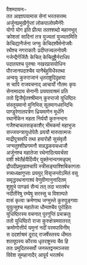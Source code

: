 वैशम्पायनः-  
 तत आज्ञापयामास सेनां भरतसत्तमः  
अर्जुनप्रमुखैर्गुप्तां लोकपालोपमैर्नरैः  
योगो योग इति प्रीत्या ततश्शब्दो महानभूत्  
क्रोशतां सादिनां तत्र युज्यतां युज्यतामिति  
केचिद्यानैर्जना जग्मुः केचिदश्वैर्मनोजवैः  
रथैश्च नगराकारैः प्रदीप्तज्वलनोपमैः  
गजेन्द्रैर्गर्जितैः केचित् केचिदुष्ट्रैर्नराधिप  
पदातयश्च पुरुषाः नखरप्रासयोधिनः  
पौरजानपदाश्चैव यानैर्बहुविधैस्तथा  
अन्वयुः कुरुराजानं धृतराष्ट्रदिदृक्षया  
स चापि राजवचनाद् आचार्यो गौतमः कृपः  
सेनामादाय सेनानीः प्रययावाश्रमं प्रति  
ततो द्विजैर्घृतश्श्रीमान् कुरुराजो युधिष्ठिरः  
संस्तूयमानो मुनिभिस् सूतमागधवन्दिभिः  
पाण्डुरेणातपत्रेण ध्रियमाणेन मूर्धनि  
रथानीकेन महता निर्ययौ कुरुनन्दनः  
गजैश्चाचलसङ्काशैर् भीमकर्मा महाभुजः  
सज्जयन्त्रायुधोपेतैः प्रययौ मारुतात्मजः  
माद्रीपुत्रावपि तथा हयारोहौ सुसंवृतौ  
जग्मतुश्शीघ्रगमनौ सन्नद्धकवचध्वजौ  
अर्जुनश्च महातेजा रथेनादित्यवर्चसा  
वशी श्वेतैर्हयैर्दिव्यैर् युक्तेनान्वगमन्नृपम्  
द्रौपदीप्रमुखाश्चापि स्त्रीसङ्घाश्शिबिकागताः  
स्त्र्यध्यक्षगुप्ताः प्रययुर् विसृजन्तोऽमितं वसु  
समृद्धरथनागाश्वं वेणुवीणानुनादितम्  
शुशुभे पाण्डवं सैन्यं तत् तदा भरतर्षभ  
नदीतीरेषु रम्येषु सरस्सु च विशाम्पते  
वासं कृत्वा क्रमेणाथ जग्मुस्ते कुरुपुङ्गवाः  
युयुत्सुश्च महातेजा धौम्यश्चैव पुरोहितः  
युधिष्ठिरस्य वचनात् पुरगुप्तिं प्रचक्रतुः  
ततो युधिष्ठिरो राजा कुरुक्षेत्रमवातरत्  
क्रमोणोत्तीर्य यमुनां नदीं परमपाविनीम्  
स ददर्शाश्रमं दूराद् राजर्षेस्तस्य धीमतः  
शतयूपस्य कौरव्य धृतराष्ट्रस्य चैव हि  
ततः प्रमुदितस्सर्वो जनस्तद्वनमञ्जसा  
विवेश सुमहानादैर् आपूर्य भरतर्षभ  
